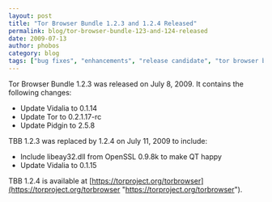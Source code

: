 ```yaml
---
layout: post
title: "Tor Browser Bundle 1.2.3 and 1.2.4 Released"
permalink: blog/tor-browser-bundle-123-and-124-released
date: 2009-07-13
author: phobos
category: blog
tags: ["bug fixes", "enhancements", "release candidate", "tor browser bundle"]
---
```


Tor Browser Bundle 1.2.3 was released on July 8, 2009. It contains the following changes:

- Update Vidalia to 0.1.14
- Update Tor to 0.2.1.17-rc
- Update Pidgin to 2.5.8

TBB 1.2.3 was replaced by 1.2.4 on July 11, 2009 to include:

- Include libeay32.dll from OpenSSL 0.9.8k to make QT happy
- Update Vidalia to 0.1.15

TBB 1.2.4 is available at [https://torproject.org/torbrowser](https://torproject.org/torbrowser "https://torproject.org/torbrowser").

